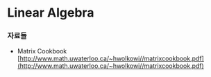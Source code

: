 # Linear Algebra

### 자료들

* Matrix Cookbook [http://www.math.uwaterloo.ca/~hwolkowi//matrixcookbook.pdf](http://www.math.uwaterloo.ca/~hwolkowi//matrixcookbook.pdf)



